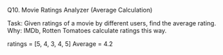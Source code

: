 Q10. Movie Ratings Analyzer (Average Calculation)

Task: Given ratings of a movie by different users, find the average rating.
Why: IMDb, Rotten Tomatoes calculate ratings this way.

ratings = [5, 4, 3, 4, 5]
Average = 4.2